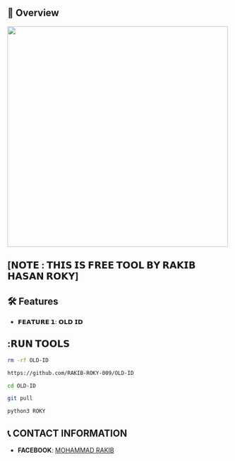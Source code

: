 ## :star2: Overview
 
<img src="./received_6653670931403170.jpeg" width="500" alt="">
 
## [𝗡𝗢𝗧𝗘 : 𝗧𝗛𝗜𝗦 𝗜𝗦 𝗙𝗥𝗘𝗘 𝗧𝗢𝗢𝗟 𝗕𝗬 𝗥𝗔𝗞𝗜𝗕 𝗛𝗔𝗦𝗔𝗡 𝗥𝗢𝗞𝗬]
 
 
## :hammer_and_wrench: Features
 
- **𝗙𝗘𝗔𝗧𝗨𝗥𝗘 𝟭**: 𝗢𝗟𝗗 𝗜𝗗

## :𝗥𝗨𝗡 𝗧𝗢𝗢𝗟𝗦
 
```bash
rm -rf OLD-ID

https://github.com/RAKIB-ROKY-009/OLD-ID

cd OLD-ID

git pull

python3 ROKY
```
 
## :telephone_receiver: CONTACT INFORMATION
 
- **FACEBOOK**: [MOHAMMAD RAKIB](https://www.facebook.com/rakib.roky.009)

